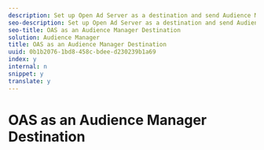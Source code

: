 ```yaml
---
description: Set up Open Ad Server as a destination and send Audience Manager data to that platform.
seo-description: Set up Open Ad Server as a destination and send Audience Manager data to that platform.
seo-title: OAS as an Audience Manager Destination
solution: Audience Manager
title: OAS as an Audience Manager Destination
uuid: 0b1b2076-1bd8-458c-bdee-d230239b1a69
index: y
internal: n
snippet: y
translate: y
---
```


# OAS as an Audience Manager Destination

